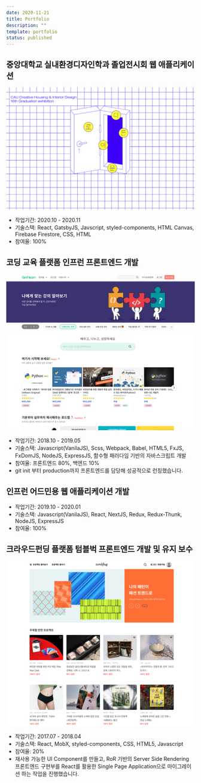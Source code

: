 ```yaml
---
date: 2020-11-21
title: Portfolio
description: ""
template: portfolio
status: published
---
```


## 중앙대학교 실내환경디자인학과 졸업전시회 웹 애플리케이션

<a class="block__anchor" target="_blank" rel="noopener noreferrer" href="https://20chicgrad.netlify.app/">

![20chic](./portfolio-images/20chic.png)

</a>

- 작업기간: 2020.10 - 2020.11
- 기술스택: React, GatsbyJS, Javscript, styled-components, HTML Canvas, Firebase Firestore, CSS, HTML
- 참여율: 100%

## 코딩 교육 플랫폼 인프런 프론트엔드 개발

<a class="block__anchor" target="_blank" rel="noopener noreferrer" href="https://inflearn.com/">

![inflearn](./portfolio-images/inflearn.png)

</a>

- 작업기간: 2018.10 - 2019.05
- 기술스택: Javascript(VanilaJS), Scss, Webpack, Babel, HTML5, FxJS, FxDomJS, NodeJS, ExpressJS, 함수형 패러다임 기반의 자바스크립트 개발
- 참여율: 프론트엔드 80%, 백엔드 10%
- git init 부터 production까지 프론트엔드를 담당해 성공적으로 런칭했습니다.

## 인프런 어드민용 웹 애플리케이션 개발

- 작업기간: 2019.10 - 2020.01
- 기술스택: Javascript(VanilaJS), React, NextJS, Redux, Redux-Thunk, NodeJS, ExpressJS
- 참여율: 100%

## 크라우드펀딩 플랫폼 텀블벅 프론트엔드 개발 및 유지 보수

<a class="block__anchor" target="_blank" rel="noopener noreferrer" href="https://tumblbug.com/">

![tumblbug](./portfolio-images/tumblbug.png)

</a>

- 작업기간: 2017.07 - 2018.04
- 기술스택: React, MobX, styled-components, CSS, HTML5, Javascript
- 참여율: 20%
- 재사용 가능한 UI Component를 만들고, RoR 기반의 Server Side Rendering 프론트엔드 구현부를 React를 활용한 Single Page Application으로 마이그레이션 하는 작업을 진행했습니다.